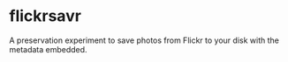flickrsavr
==========

A preservation experiment to save photos from Flickr to your disk with the metadata embedded.
